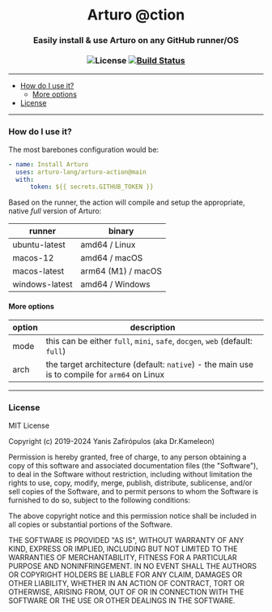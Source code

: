 <div align="center">

<h1>Arturo @ction</h1> 

### Easily install & use Arturo on any GitHub runner/OS<br><br>![License](https://img.shields.io/github/license/arturo-lang/arturo-action?style=for-the-badge) [![Build Status](https://img.shields.io/github/actions/workflow/status/arturo-lang/arturo-action/test.yml?branch=main&style=for-the-badge)](https://github.com/arturo-lang/arturo-action/actions) 
</div>

---
 
<!--ts-->
   * [How do I use it?](#how-do-i-use-it)
      * [More options](#more-options)
   * [License](#license)
<!--te-->

---

### How do I use it?

The most barebones configuration would be:

```yaml
- name: Install Arturo
  uses: arturo-lang/arturo-action@main
  with: 
      token: ${{ secrets.GITHUB_TOKEN }}
```

Based on the runner, the action will compile and setup the appropriate, native *full* version of Arturo:

| runner | binary |
|--------|--------|
| ubuntu-latest | amd64 / Linux |
| macos-12 | amd64 / macOS |
| macos-latest | arm64 (M1) / macOS |
| windows-latest | amd64 / Windows |

#### More options

| option | description |
|--------|-------------|
| mode   | this can be either `full`, `mini`, `safe`, `docgen`, `web` (default: `full`) |
| arch   | the target architecture (default: `native`) - the main use is to compile for `arm64` on Linux |

------

### License

MIT License

Copyright (c) 2019-2024 Yanis Zafirópulos (aka Dr.Kameleon)

Permission is hereby granted, free of charge, to any person obtaining a copy
of this software and associated documentation files (the "Software"), to deal
in the Software without restriction, including without limitation the rights
to use, copy, modify, merge, publish, distribute, sublicense, and/or sell
copies of the Software, and to permit persons to whom the Software is
furnished to do so, subject to the following conditions:

The above copyright notice and this permission notice shall be included in all
copies or substantial portions of the Software.

THE SOFTWARE IS PROVIDED "AS IS", WITHOUT WARRANTY OF ANY KIND, EXPRESS OR
IMPLIED, INCLUDING BUT NOT LIMITED TO THE WARRANTIES OF MERCHANTABILITY,
FITNESS FOR A PARTICULAR PURPOSE AND NONINFRINGEMENT. IN NO EVENT SHALL THE
AUTHORS OR COPYRIGHT HOLDERS BE LIABLE FOR ANY CLAIM, DAMAGES OR OTHER
LIABILITY, WHETHER IN AN ACTION OF CONTRACT, TORT OR OTHERWISE, ARISING FROM,
OUT OF OR IN CONNECTION WITH THE SOFTWARE OR THE USE OR OTHER DEALINGS IN THE
SOFTWARE.
